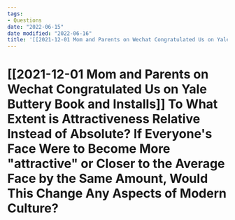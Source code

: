 ```yaml
---
tags:
- Questions
date: "2022-06-15"
date modified: "2022-06-16"
title: '[[2021-12-01 Mom and Parents on Wechat Congratulated Us on Yale Buttery Book and Installs]] To What Extent is Attractiveness Relative Instead of Absolute? If Everyone''s Face Were to Become More "attractive" or Closer to the Average Face by the Same Amount, Would This Change Any Aspects of Modern Culture?'
---
```


# [[2021-12-01 Mom and Parents on Wechat Congratulated Us on Yale Buttery Book and Installs]] To What Extent is Attractiveness Relative Instead of Absolute? If Everyone's Face Were to Become More "attractive" or Closer to the Average Face by the Same Amount, Would This Change Any Aspects of Modern Culture?

